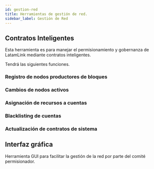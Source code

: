 ```yaml
---
id: gestion-red
title: Herramientas de gestión de red.
sidebar_label: Gestión de Red
---
```

## Contratos Inteligentes
Esta herramienta es para manejar el permisionamiento y gobernanza de LatamLink mediante contratos inteligentes.

Tendrá las siguientes funciones.

### Registro de nodos productores de bloques

### Cambios de nodos activos

### Asignación de recursos a cuentas

### Blacklisting de cuentas

### Actualización de contratos de sistema


## Interfaz gráfica 
Herramienta GUI para facilitar la gestión de la red por parte del comité permisionador. 




